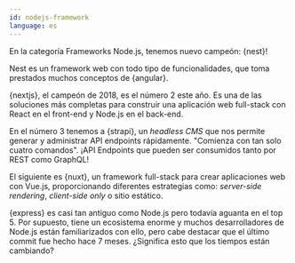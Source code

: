 ```yaml
---
id: nodejs-framework
language: es
---
```


En la categoría Frameworks Node.js, tenemos nuevo campeón: {nest}!

Nest es un framework web con todo tipo de funcionalidades, que toma prestados muchos conceptos de {angular}.

{nextjs}, el campeón de 2018, es el número 2 este año. Es una de las soluciones más completas para construir una aplicación web full-stack con React en el front-end y Node.js en el back-end.

En el número 3 tenemos a {strapi}, un *headless CMS* que nos permite generar y administrar API endpoints rápidamente.
"Comienza con tan solo cuatro comandos".
¡API Endpoints que pueden ser consumidos tanto por REST como GraphQL!

El siguiente es {nuxt}, un framework full-stack para crear aplicaciones web con Vue.js, proporcionando diferentes estrategias como: *server-side rendering*, *client-side only* o sitio estático.

{express} es casi tan antiguo como Node.js pero todavía aguanta en el top 5. Por supuesto, tiene un ecosistema enorme y muchos desarrolladores de Node.js están familiarizados con ello, pero cabe destacar que el último commit fue hecho hace 7 meses. ¿Significa esto que los tiempos están cambiando?
